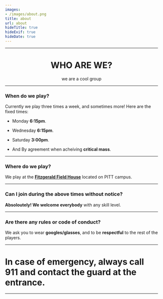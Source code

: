 ```yaml
---
images:
- /images/about.png
title: about
url: about
hideTitle: true
hideExif: true
hideDate: true
---
```


---

<center>
	<h1>
	WHO ARE WE?
	</h1>
</center>

<center>
	we are a cool group
</center>

---

### When do we play?

Currently we play three times a week, and sometimes more! Here are the fixed times:

- Monday **6:15pm**.

- Wednesday **6:15pm**.

- Saturday **3:00pm**.

- And By agreement when acheiving **critical mass**.

---

### Where do we play?

We play at the [**Fitzgerald Field House**](https://en.wikipedia.org/wiki/Fitzgerald_Field_House) located on PITT campus.

---

### Can I join during the above times without notice?

**Absoloutely! We welcome everybody** with any skill level.

---

### Are there any rules or code of conduct?

We ask you to wear **googles/glasses**, and to be **respectful** to the rest of the players.

---

# In case of emergency, always call 911 and contact the guard at the entrance.

---
